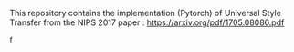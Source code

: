 This repository contains the implementation (Pytorch) of Universal Style Transfer from the NIPS 2017 paper : https://arxiv.org/pdf/1705.08086.pdf

f